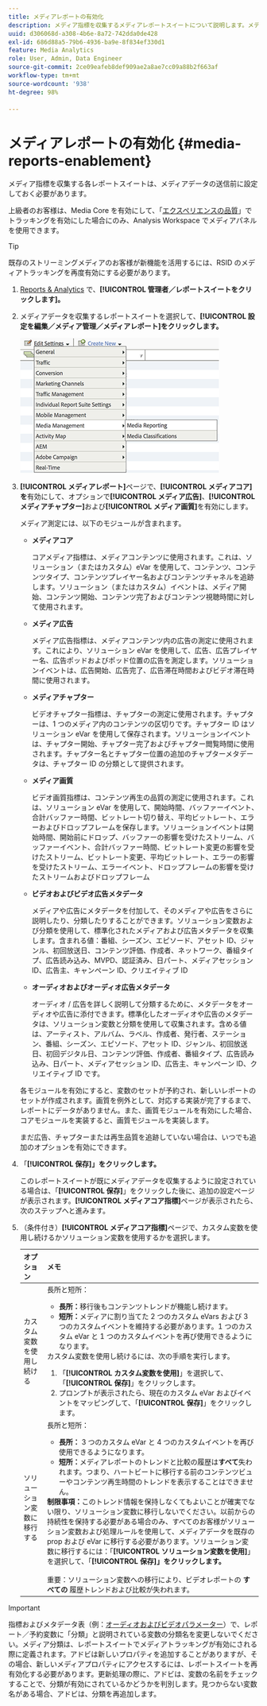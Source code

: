 ```yaml
---
title: メディアレポートの有効化
description: メディア指標を収集するメディアレポートスイートについて説明します。メディアデータを送信する前に、次の手順に従ってメディアレポートを設定します。
uuid: d306068d-a308-4b6e-8a72-742dda0de428
exl-id: 686d88a5-79b6-4936-ba9e-8f834ef330d1
feature: Media Analytics
role: User, Admin, Data Engineer
source-git-commit: 2ce09eafeb8def909ae2a8ae7cc09a88b2f663af
workflow-type: tm+mt
source-wordcount: '938'
ht-degree: 98%

---
```


# メディアレポートの有効化 {#media-reports-enablement}

メディア指標を収集する各レポートスイートは、メディアデータの送信前に設定しておく必要があります。

上級者のお客様は、Media Core を有効にして、「[エクスペリエンスの品質](/help/use-cases/track-qos/track-qos-overview.md)」でトラッキングを有効にした場合にのみ、Analysis Workspace でメディアパネルを使用できます。

>[!TIP]
>
>既存のストリーミングメディアのお客様が新機能を活用するには、RSID のメディアトラッキングを再度有効にする必要があります。

1. [Reports &amp; Analytics](https://my.omniture.com/login/) で、**[!UICONTROL 管理者／レポートスイートをクリックします]。**
1. メディアデータを収集するレポートスイートを選択して、**[!UICONTROL 設定を編集／メディア管理／メディアレポート]をクリックします。**

   ![](assets/media-reporting.png)

1. **[!UICONTROL メディアレポート]**&#x200B;ページで、**[!UICONTROL メディアコア]を**&#x200B;有効にして、オプションで&#x200B;**[!UICONTROL メディア広告]**、**[!UICONTROL メディアチャプター]**&#x200B;および&#x200B;**[!UICONTROL メディア画質]**&#x200B;を有効にします。

   メディア測定には、以下のモジュールが含まれます。

   * **メディアコア**

     コアメディア指標は、メディアコンテンツに使用されます。これは、ソリューション（またはカスタム）eVar を使用して、コンテンツ、コンテンツタイプ、コンテンツプレイヤー名およびコンテンツチャネルを追跡します。ソリューション（またはカスタム）イベントは、メディア開始、コンテンツ開始、コンテンツ完了およびコンテンツ視聴時間に対して使用されます。

   * **メディア広告**

     メディア広告指標は、メディアコンテンツ内の広告の測定に使用されます。これにより、ソリューション eVar を使用して、広告、広告プレイヤー名、広告ポッドおよびポッド位置の広告を測定します。ソリューションイベントは、広告開始、広告完了、広告滞在時間およびビデオ滞在時間に使用されます。

   * **メディアチャプター**

     ビデオチャプター指標は、チャプターの測定に使用されます。チャプターは、1 つのメディア内のコンテンツの区切りです。チャプター ID はソリューション eVar を使用して保存されます。ソリューションイベントは、チャプター開始、チャプター完了およびチャプター閲覧時間に使用されます。チャプター名とチャプター位置の追加のチャプターメタデータは、チャプター ID の分類として提供されます。

   * **メディア画質**

     ビデオ画質指標は、コンテンツ再生の品質の測定に使用されます。これは、ソリューション eVar を使用して、開始時間、バッファーイベント、合計バッファー時間、ビットレート切り替え、平均ビットレート、エラーおよびドロップフレームを保存します。ソリューションイベントは開始時間、開始前にドロップ、バッファーの影響を受けたストリーム、バッファーイベント、合計バッファー時間、ビットレート変更の影響を受けたストリーム、ビットレート変更、平均ビットレート、エラーの影響を受けたストリーム、エラーイベント、ドロップフレームの影響を受けたストリームおよびドロップフレーム

   * **ビデオおよびビデオ広告メタデータ**

     メディアや広告にメタデータを付加して、そのメディアや広告をさらに説明したり、分類したりすることができます。ソリューション変数および分類を使用して、標準化されたメディアおよび広告メタデータを収集します。含まれる値：番組、シーズン、エピソード、アセット ID、ジャンル、初回放送日、コンテンツ評価、作成者、ネットワーク、番組タイプ、広告読み込み、MVPD、認証済み、日パート、メディアセッション ID、広告主、キャンペーン ID、クリエイティブ ID

   * **オーディオおよびオーディオ広告メタデータ**

     オーディオ / 広告を詳しく説明して分類するために、メタデータをオーディオや広告に添付できます。標準化したオーディオや広告のメタデータは、ソリューション変数と分類を使用して収集されます。含める値は、アーティスト、アルバム、ラベル、作成者、発行者、ステーション、番組、シーズン、エピソード、アセット ID、ジャンル、初回放送日、初回デジタル日、コンテンツ評価、作成者、番組タイプ、広告読み込み、日パート、メディアセッション ID、広告主、キャンペーン ID、クリエイティブ ID です。

   各モジュールを有効にすると、変数のセットが予約され、新しいレポートのセットが作成されます。画質を例外として、対応する実装が完了するまで、レポートにデータがありません。また、画質モジュールを有効にした場合、コアモジュールを実装すると、画質モジュールを実装します。

   まだ広告、チャプターまたは再生品質を追跡していない場合は、いつでも追加のオプションを有効にできます。

1. 「**[!UICONTROL 保存]」をクリックします。**

   このレポートスイートが既にメディアデータを収集するように設定されている場合は、「**[!UICONTROL 保存]**」をクリックした後に、追加の設定ページが表示されます。**[!UICONTROL メディアコア指標]**&#x200B;ページが表示されたら、次のステップへと進みます。

1. （条件付き）**[!UICONTROL メディアコア指標]**&#x200B;ページで、カスタム変数を使用し続けるかソリューション変数を使用するかを選択します。

   | オプション | メモ |
   | --- | --- |
   | カスタム変数を使用し続ける | 長所と短所：<ul> <li> **長所：**&#x200B;移行後もコンテンツトレンドが機能し続けます。 </li> <li> **短所：**&#x200B;メディアに割り当てた 2 つのカスタム eVars および 3 つのカスタムイベントを維持する必要があります。1 つのカスタム eVar と 1 つのカスタムイベントを再び使用できるようになります。 </li> </ul> カスタム変数を使用し続けるには、次の手順を実行します。 <ol> <li>「**[!UICONTROL カスタム変数を使用]**」を選択して、「**[!UICONTROL 保存]**」をクリックします。 </li> <li>プロンプトが表示されたら、現在のカスタム eVar およびイベントをマッピングして、「**[!UICONTROL 保存]**」をクリックします。 </li> </ol> |
   | ソリューション変数に移行する | 長所と短所：<ul> <li> **長所：** 3 つのカスタム eVar と 4 つのカスタムイベントを再び使用できるようになります。 </li> <li> **短所：**&#x200B;メディアレポートのトレンドと比較の履歴は&#x200B;**すべて**&#x200B;失われます。つまり、ハートビートに移行する前のコンテンツビューやコンテンツ再生時間のトレンドを表示することはできません。 </li> </ul> **制限事項：**&#x200B;このトレンド情報を保持しなくてもよいことが確実でない限り、ソリューション変数に移行しないでください。以前からの持続性を保持する必要がある場合のみ、すべてのお客様がソリューション変数および処理ルールを使用して、メディアデータを既存の prop および eVar に移行する必要があります。ソリューション変数に移行するには：「**[!UICONTROL ソリューション変数を使用]**」を選択して、「**[!UICONTROL 保存]」をクリックします。** <br><br>重要：ソリューション変数への移行により、ビデオレポートの **すべての** 履歴トレンドおよび比較が失われます。 |

>[!IMPORTANT]
>
>指標およびメタデータ表（例：[オーディオおよびビデオパラメーター](/help/implementation/variables/audio-video-parameters.md)）で、レポート／予約変数に「分類」と説明されている変数の分類名を変更しないでください。メディア分類は、レポートスイートでメディアトラッキングが有効にされる際に定義されます。アドビは新しいプロパティを追加することがありますが、その場合、新しいメディアプロパティにアクセスするには、レポートスイートを再有効化する必要があります。更新処理の際に、アドビは、変数の名前をチェックすることで、分類が有効にされているかどうかを判別します。見つからない変数名がある場合、アドビは、分類を再追加します。
